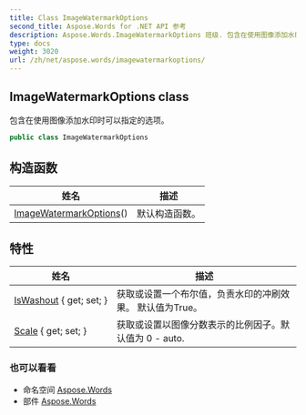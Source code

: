 ```yaml
---
title: Class ImageWatermarkOptions
second_title: Aspose.Words for .NET API 参考
description: Aspose.Words.ImageWatermarkOptions 班级. 包含在使用图像添加水印时可以指定的选项
type: docs
weight: 3020
url: /zh/net/aspose.words/imagewatermarkoptions/
---
```

## ImageWatermarkOptions class

包含在使用图像添加水印时可以指定的选项。

```csharp
public class ImageWatermarkOptions
```

## 构造函数

| 姓名 | 描述 |
| --- | --- |
| [ImageWatermarkOptions](imagewatermarkoptions/)() | 默认构造函数。 |

## 特性

| 姓名 | 描述 |
| --- | --- |
| [IsWashout](../../aspose.words/imagewatermarkoptions/iswashout/) { get; set; } | 获取或设置一个布尔值，负责水印的冲刷效果。 默认值为True。 |
| [Scale](../../aspose.words/imagewatermarkoptions/scale/) { get; set; } | 获取或设置以图像分数表示的比例因子。默认值为 0 - auto. |

### 也可以看看

* 命名空间 [Aspose.Words](../../aspose.words/)
* 部件 [Aspose.Words](../../)


